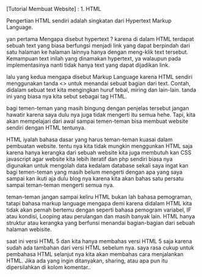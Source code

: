 [Tutorial Membuat Website] : 1. HTML

Pengertian HTML sendiri adalah singkatan dari Hypertext Markup Language.

yan pertama Mengapa disebut hypertext ? karena di dalam HTML terdapat sebuah text yang biasa berfungsi menjadi link yang dapat berpindah dari satu halaman ke halaman lainnya hanya dengan meng-klik text tersebut. Kemampuan text inilah yang dinamakan hypertext, ya walaupun pada implementasinya nanti tidak hanya text yang dapat dijadikan link.

lalu yang kedua mengapa disebut Markup Language karena HTML sendiri menggunakan tanda <> untuk menandai sebuat bagian dari text. Contah, didalam sebuat text kita mengingkan huruf tebal, miring dan lain-lain. tanda ini yang biasa nya kita sebut sebagai tag HTML.

bagi temen-teman yang masih bingung dengan penjelas tersebut jangan hawatir karena saya dulu nya juga tidak mengerti itu semua hehe. Tapi, kita akan mempelajari dari awal sampai temen-teman bisa membuat website sendiri dengan HTML tentunya.

HTML iyalah bahasa dasar yang harus teman-teman kuasai dalam pembuatan website. tentu nya kita tidak mungkin menggunkan HTML saja karena hanya kerangka dari sebuah website kita juga membutuh kan CSS javascript agar website kita lebih iteratif dan php sendiri biasa nya digunakan untuk mengolah data kedalam database sekali saya ingat kan bagi temen-teman yang masih belum mengerti dengan apa yang saya sampai kan ikuti aja dulu blog nya karena kita akan bahas satu persatu sampai teman-teman mengerti semua nya.

teman-teman jangan sampai keliru HTML bukan lah bahasa pemograman, tatapi bahasa markup language mengapa demi karena didalam HTML kita tidak akan pernah bertemu dengan seperti bahasa pemogram variabel, IF atau kondisi, Looping atau perulangan dan masih banyak lain. HTML hanya struktur atau kerangka yang berfunsi menandai bagian-bagian dari sebuah halaman webisite.

saat ini versi HTML 5 dan kita hanya membahas versi HTML 5 saja karena sudah ada tambahan dari versi HTML sebelum nya. saya rasa cukup untuk pembahasa HTML selanjut nya kita akan membahas cara menjalankan HTML. Jika ada yang ingin ditanyakan, sharing, atau apa pun itu dipersilahkan di kolom komentar..
